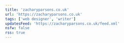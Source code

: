 ```yaml
---
title: 'zacharyparsons.co.uk'
url: 'https://zacharyparsons.co.uk'
tags: ['web designer', 'writer']
updatesFeed: 'https://zacharyparsons.co.uk/feed.xml'
nsfw: false
rss: true
---
```

